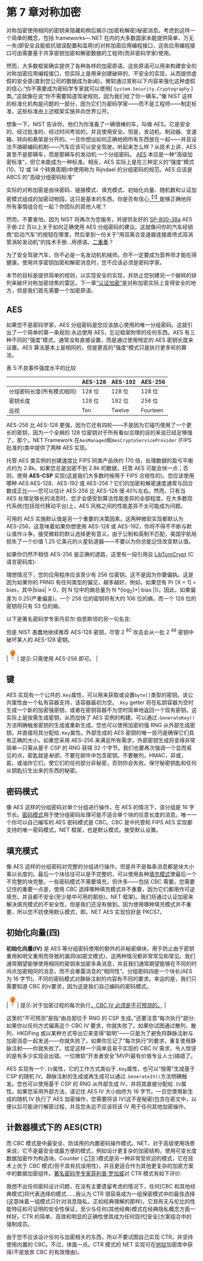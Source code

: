 # 第 7 章对称加密

对称加密使用相同的密钥来隐藏和稍后揭示(加密和解密)秘密消息。考虑到这样一个简单的概念，包括 frameworks—.NET 在内的大多数国家未能提供简单、万无一失(即安全且能抵抗错误配置和滥用)的对称加密应用编程接口，这些应用编程接口可由需要基于共享密钥加密和解密数据的工程师(而非密码学家)使用。

然而，大多数框架确实提供了各种各样的加密原语，这些原语可以用来构建安全的对称加密应用编程接口，但实际上是用来创建破碎的、不安全的实现，从而提供虚假的安全感(直到您公司的数据成为新闻)。微软通过宣称以下内容来强化这种虚假的信心:“你不需要成为密码学专家就可以使用[ `System.Security.Cryptography` ]类。”这就像在说“你不需要知道驾驶规则，因为我们给了你一辆车。”像 NIST 这样的标准化机构是问题的一部分，因为它们为密码学家——而不是工程师——制定标准，这些标准由上述框架实施并向世界公开。

想象一下，NIST 告诉你，他们为你准备了一辆很棒的车，叫做 AES。它是安全的、经过批准的、经过时间考验的，并且使用安全。但是，发动机、制动器、变速箱、转向和悬架是分开的。一旦你想出如何正确地把所有东西放在一起——并且设法不搞砸编码机制——汽车应该可以安全驾驶。听起来怎么样？从技术上讲，AES 甚至不是那辆车，而是那辆车的发动机:一个分组密码。 [AES](http://en.wikipedia.org/wiki/Advanced_Encryption_Standard) 本应是一种“高级加密标准”，但它未能成为一种标准。相反，AES 实际上是在三种定义的“强度”模式(10、12 或 14 个转换周期)中使用称为 Rijndael 的分组密码的规范。AES 应该是 ABCS 的“高级分组密码标准”

实际的对称加密是由块密码、链接模式、填充模式、初始化向量、随机数和认证加密模式组成的加密动物园，这只是基本的东西。你是否有信心[<sup>【1】</sup>](AppSecurity_0015.htm#_ftn1)能够正确地将所有事情组合在一起？你团队的其他人呢？

然而，不要害怕，因为 NIST 将再次为您服务，并提供友好的 [SP-800-38a](http://nvlpubs.nist.gov/nistpubs/Legacy/SP/nistspecialpublication800-38a.pdf) AES 手册:22 页以上关于如何正确使用 AES 分组密码的建议。这就像问你的汽车经销商“启动汽车”的按钮在哪里，然后拿到一份关于“用双离合变速器连接直喷式双涡管涡轮发动机”的技术手册...用德语。[二重奏](https://www.google.com/#q=Doppelkupplungsgetriebe)？

为了安全驾驶汽车，你不必是一名发动机机械师。你不一定要成为营养师才能吃得健康。使用共享密钥加密和解密消息时，您不应该必须是密码学家。

本节的目标是提供简单的规则，以实现安全的实现，并防止您创建另一个破碎的排列来破坏对称加密烧焦的雷区。下一章[“认证加密”](08.html#_Chapter_8_)是对称加密实际上变得安全的地方，但是我们首先需要一个加密原语。

## AES

如果您不是密码学家，AES 分组密码是您应该放心使用的唯一分组密码。这就引出了一个简单的第一条规则:永远使用 AES，忘记框架附带的任何东西。AES 有三种不同的“强度”模式，通常没有直接设置，而是通过使用特定的 AES 密钥长度来设置。AES 算法基本上是相同的，但是更高的“强度”模式只是执行更多轮的算法。

表 5:不良事件强度水平的比较

|  | AES-128 | AES-192 | AES-256 |
| --- | --- | --- | --- |
| 分组密码长度(所有模式相同) | 128 位 | 128 位 | 128 位 |
| 密钥长度 | 128 位 | 192 位 | 256 位 |
| 巡视 | Ten | Twelve | Fourteen |

AES-256 比 AES-128 更强，因为它还有四轮——不是因为它碰巧使用了一个更长的密钥，因为一个全熵的 128 位密钥对于所有看似合理的目的来说已经足够强了。那个。NET Framework 在`AesManaged`和`AesCryptoServiceProvider` (FIPS 批准的)类中提供了两种 AES 实现。

托管 AES 类实例的创建速度比 FIPS 同类产品快约 170 倍，处理数据的盈亏平衡点约为 2.8k。如果您总是加密不到 2.8k 的数据，托管 AES 可能会快一点；否则，使用 **AES-CSP** 实现(这是我们大多数时候用于 FIPS 合规性的)。您应该使用哪种 AES:AES-128、AES-192 或 AES-256？它们的加密和解密速度通常与回合数成正比——您可以估计 AES-256 比 AES-128 慢 40%左右。然而，只有当 AES 处理足够长的消息时，您才会感受到算法性能差异的全部程度。在大多数现代系统(包括现代移动平台)上，AES 风格之间的性能差异不太可能成为问题。

可用的 AES 实施默认值是另一个重要的决策因素。这两种微软实现都默认为 AES-256，这意味着如果你想使用 AES-128 或 AES-192，你将不得不不断与默认值作斗争。接受微软的默认选择更有意义。由于公制和英制不匹配，美国宇航局损失了一个价值 1.25 亿美元的火星轨道器——不要以为你总能记住改变默认值。

如果你仍然不相信 AES-256 是正确的道路，这里有一段引用自 [LibTomCrypt](http://www.libtom.net/) (C 语言密码库):

理想情况下，您的应用程序应该至少有 256 位密钥。这不是因为你要偏执。这是因为如果你的 PRNG 有任何类型的偏见，越多越好。例如，如果您有 Pr [X = 1] = bias，其中|bias| > 0，则 N 位中的熵总量为 N *(log<sub>2</sub>(+| bias |))。因此，如果偏差为 0.25(严重偏差)，一个 256 位的密钥将有大约 106 位的熵，而一个 128 位的密钥将只有 53 位的熵。

以下是著名密码学专家丹尼尔·伯恩斯坦的另一句名言:

但是 NIST 愚蠢地继续推荐 AES-128 密钥，尽管 2 <sup>80</sup> 攻击会从一批 2 <sup>48</sup> 密钥中破坏某人的 AES-128 密钥。

| ![](img/tip.png) | 提示:只需使用 AES-256 即可。 |

## 键

AES 实现有一个公共的`.Key`属性，可以用来获取或设置`byte[]`类型的密钥。该公共属性由一个私有容器支持，该容器最初为空。`.Key` getter 将在私钥容器为空时生成一个新的加密强密钥，或者在密钥容器不为空时简单地返回一个现有密钥。这实际上是按需生成密钥，从而加快了 AES 实例的构建。可以通过`.GenerateKey()`方法明确触发密钥的生成或重新生成。您也可以使用加密的强 RNG 从外部生成密钥，并直接将其分配给`.Key`属性。外部生成的 AES 密钥的唯一技巧是确保它们具有正确的大小。如果您采用 AES-256 来满足所有需求，外部密钥生成将变得非常简单—只需从基于 CSP 的 RNG 获得 32 个字节。我们也要再次强调一个显而易见的点，密匙就是*秘密*。不要在邮件中包含密钥。不要散列，HMAC，异或，盐，或油炸它们，使它们的任何部分非秘密，否则你会失败。保守秘密钥匙和任何从钥匙衍生出来的东西的秘密。

## 密码模式

像 AES 这样的分组密码对单个分组进行操作，在 AES 的情况下，该分组是 16 字节长。[密码模式](http://en.wikipedia.org/wiki/Block_cipher_modes_of_operation)用于使分组密码处理可能不适合单个块的任意长度的消息。唯一一个你可以自己编写的 AES 密码模式是 CBC。CBC 是中托管和 FIPS AES 实现都支持的唯一密码模式。NET 框架，也是默认模式。接受默认设置。

## 填充模式

像 AES 这样的分组密码对完整的分组进行操作，但是并不是每条消息都是块大小乘以长度的。最后一个块往往可以是不完整的，可以使用各种[填充模式](http://en.wikipedia.org/wiki/Padding_(cryptography))使最后一个不完整的块完整。一些密码模式不需要填充，但许多——包括 CBC 需要。您需要记住的重要一点是，使用 CBC 选择哪种填充模式并不重要，因为它们都用作可逆填充，并且都不安全(至少是中可用的那些)。NET 框架)。我们将通过认证加密来解决填充模式的不安全性，但是我们还没有做到。因为使用哪种填充模式并不重要，所以您不妨使用默认模式，即。NET AES 实现恰好是 PKCS7。

## 初始化向量(四)

**初始化向量(IV)** 是 AES 等分组密码使用的额外的非秘密熵块，用于防止由于密钥重用和明文重用而导致的漏洞(如密文模式)，这两种情况都非常常见和常见。我们通常期望能够使用相同的密钥来加密多条消息，并且我们通常期望能够在不同的时间点加密相同的消息，而不会暴露消息的“相同性”。分组密码四是一个块长(AES 为 16 字节)。不同的密码模式对静脉注射的内容有不同的要求。幸运的是，我们只需要知道 CBC 的ⅳ要求，因为这是我们自己编码的密码模式。

| ![](img/tip.png) | 提示:对于加密过程的每次执行<u>，CBC IV 必须是不可预测的。</u> |

这里的“不可预测”是指“由总部位于 RNG 的 CSP 生成。”还要注意“每次执行”部分:如果你以任何方式偏离这个 CBC IV 要求，你就失败了。如果你试图通过散列、散列、HKDFing 或以某种方式导出它来变得“聪明”——只是为了避免将静脉注射与加密消息一起发送——你就失败了。如果你忘记了“每次执行”的要求，重复使用静脉注射——你就失败了。给定这样一个简单且易于实现的 CBC IV 需求，令人惊讶的是有多少实现会出错。一位微软“开发者安全”MVP(最有价值专业人士)搞错了。

AES 实现有一个`.IV`属性，它的工作方式类似于`.Key`属性，也可以“按需”生成基于 CSP 的随机 IV。静脉注射的生成或再生成可以通过`.GenerateIV()`方法明确触发。您也可以使用基于 CSP 的 RNG 从外部生成 IV，并将其直接分配给`.IV`属性。如果您采用外部方法，请记住 AES IV 大小始终为 16 字节。一旦您使用新生成的随机 IV 执行了 AES 加密操作，您需要将该 IV(这不是秘密)包含在密文中，以便以后可能进行解密过程，并且您永远不应该将该 IV 用于任何其他加密操作。

## 计数器模式下的 AES(CTR)

而 CBC 模式是中最安全、防误用的内置密码操作模式。NET，对于高级使用场景来说，它不是最安全或最方便的模式，例如设计更复杂的加密结构，使用可变长度数据加密作为构造块。Counter ( [CTR](https://en.wikipedia.org/wiki/Block_cipher_mode_of_operation) )模式是另一种非常受欢迎的模式，它在技术上优于 CBC 模式(但不具有抗误用性)，并且更适合作为其他更复杂的加密方案中的数据加密组件。[著名密码学专家菲利普·罗加威](https://en.wikipedia.org/wiki/Phillip_Rogaway)对 CTR 模式有如下评价:

我想不出任何密码设计问题，在没有主要遗留考虑的情况下，任何[CBC 和其他经典模式]将代表选择的模式……我认为 CTR 很容易成为一组保密模式中的最佳选择(这意味着一组模式只针对消息隐私，正如经典理解的那样)。它具有无与伦比的性能特征和可证明的安全性保证，至少与任何(其他经典)模式在经典隐私概念方面一样好。CTR 的简单、高效和明显的正确性使其成为任何现代[安全]方案组合中的强制成员。

由于您不应该设计任何与加密相关的东西，所以不要试图自己实现 CTR，并坚持使用内置的 CBC。不过，体面一点。CTR 模式的 NET 实现可在[地狱](http://securitydriven.net/inferno/)加密库中获得(不是放弃 CBC 的有效理由)。